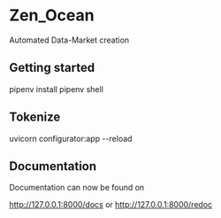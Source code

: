 # Zen_Ocean
Automated Data-Market creation

## Getting started
pipenv install
pipenv shell


## Tokenize
uvicorn configurator:app --reload

## Documentation
Documentation can now be found on 

http://127.0.0.1:8000/docs
or
http://127.0.0.1:8000/redoc


